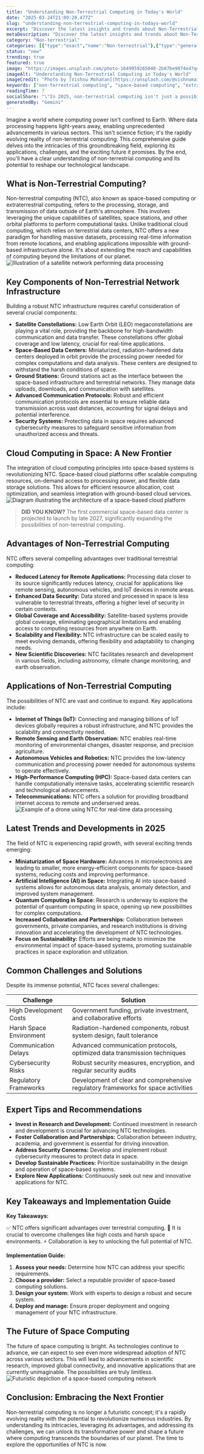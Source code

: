 ```yaml
---
title: "Understanding Non-Terrestrial Computing in Today's World"
date: "2025-03-24T21:09:20.477Z"
slug: "understanding-non-terrestrial-computing-in-todays-world"
excerpt: "Discover the latest insights and trends about Non-Terrestrial Computing. This comprehensive guide covers everything you need to know about Non-Terrestrial Computing in 2025."
metaDescription: "Discover the latest insights and trends about Non-Terrestrial Computing. This comprehensive guide covers everything you need to know about Non-Terrestrial ..."
category: "Non-terrestrial"
categories: [{"type":"exact","name":"Non-terrestrial"},{"type":"general","name":"Aerospace Engineering"},{"type":"medium","name":"Satellite Systems"},{"type":"specific","name":"Spaceborne Computing"},{"type":"niche","name":"Radiation Hardening"}]
status: "new"
trending: true
featured: true
image: "https://images.unsplash.com/photo-1649959265040-2b87be9074e4?q=85&w=1200&fit=max&fm=webp&auto=compress"
imageAlt: "Understanding Non-Terrestrial Computing in Today's World"
imageCredit: "Photo by [Vishnu Mohanan](https://unsplash.com/@vishnumaiea) on Unsplash"
keywords: ["non-terrestrial computing", "space-based computing", "extraterrestrial computing", "cloud computing in space", "satellite computing architecture", "non-terrestrial network infrastructure", "buy space computing solutions", "space data processing", "advantages of non-terrestrial computing", "future of space computing"]
readingTime: 7
socialShare: "\"In 2025, non-terrestrial computing isn't just a possibility; it's actively reshaping industries and pushing the boundaries of what's technologically feasible.  The future of computing is beyond Earth.\""
generatedBy: "Gemini"
---
```




Imagine a world where computing power isn't confined to Earth. Where data processing happens light-years away, enabling unprecedented advancements in various sectors. This isn't science fiction; it's the rapidly evolving reality of non-terrestrial computing.  This comprehensive guide delves into the intricacies of this groundbreaking field, exploring its applications, challenges, and the exciting future it promises.  By the end, you'll have a clear understanding of non-terrestrial computing and its potential to reshape our technological landscape.

## What is Non-Terrestrial Computing?

Non-terrestrial computing (NTC), also known as space-based computing or extraterrestrial computing, refers to the processing, storage, and transmission of data outside of Earth's atmosphere.  This involves leveraging the unique capabilities of satellites, space stations, and other orbital platforms to perform computational tasks.  Unlike traditional cloud computing, which relies on terrestrial data centers, NTC offers a new paradigm for handling massive datasets, processing real-time information from remote locations, and enabling applications impossible with ground-based infrastructure alone.  It's about extending the reach and capabilities of computing beyond the limitations of our planet. ![Illustration of a satellite network performing data processing](https://images.unsplash.com/photo-1484807352052-23338990c6c6?q=85&w=1200&fit=max&fm=webp&auto=compress)

## Key Components of Non-Terrestrial Network Infrastructure

Building a robust NTC infrastructure requires careful consideration of several crucial components:

* **Satellite Constellations:**  Low Earth Orbit (LEO) megaconstellations are playing a vital role, providing the backbone for high-bandwidth communication and data transfer.  These constellations offer global coverage and low latency, crucial for real-time applications.
* **Space-Based Data Centers:**  Miniaturized, radiation-hardened data centers deployed in orbit provide the processing power needed for complex computations and data analysis.  These centers are designed to withstand the harsh conditions of space.
* **Ground Stations:**  Ground stations act as the interface between the space-based infrastructure and terrestrial networks. They manage data uploads, downloads, and communication with satellites.
* **Advanced Communication Protocols:**  Robust and efficient communication protocols are essential to ensure reliable data transmission across vast distances, accounting for signal delays and potential interference.
* **Security Systems:**  Protecting data in space requires advanced cybersecurity measures to safeguard sensitive information from unauthorized access and threats.

## Cloud Computing in Space: A New Frontier

The integration of cloud computing principles into space-based systems is revolutionizing NTC.  Space-based cloud platforms offer scalable computing resources, on-demand access to processing power, and flexible data storage solutions. This allows for efficient resource allocation, cost optimization, and seamless integration with ground-based cloud services. ![Diagram illustrating the architecture of a space-based cloud platform](https://images.unsplash.com/photo-1649959265040-2b87be9074e4?q=85&w=1200&fit=max&fm=webp&auto=compress)

> **DID YOU KNOW?**  The first commercial space-based data center is projected to launch by late 2027, significantly expanding the possibilities of non-terrestrial computing.

## Advantages of Non-Terrestrial Computing

NTC offers several compelling advantages over traditional terrestrial computing:

* **Reduced Latency for Remote Applications:**  Processing data closer to its source significantly reduces latency, crucial for applications like remote sensing, autonomous vehicles, and IoT devices in remote areas.
* **Enhanced Data Security:**  Data stored and processed in space is less vulnerable to terrestrial threats, offering a higher level of security in certain contexts.
* **Global Coverage and Accessibility:**  Satellite-based systems provide global coverage, eliminating geographical limitations and enabling access to computing resources from anywhere on Earth.
* **Scalability and Flexibility:**  NTC infrastructure can be scaled easily to meet evolving demands, offering flexibility and adaptability to changing needs.
* **New Scientific Discoveries:**  NTC facilitates research and development in various fields, including astronomy, climate change monitoring, and earth observation.

## Applications of Non-Terrestrial Computing

The possibilities of NTC are vast and continue to expand. Key applications include:

* **Internet of Things (IoT):** Connecting and managing billions of IoT devices globally requires a robust infrastructure, and NTC provides the scalability and connectivity needed.
* **Remote Sensing and Earth Observation:**  NTC enables real-time monitoring of environmental changes, disaster response, and precision agriculture.
* **Autonomous Vehicles and Robotics:**  NTC provides the low-latency communication and processing power needed for autonomous systems to operate effectively.
* **High-Performance Computing (HPC):**  Space-based data centers can handle computationally intensive tasks, accelerating scientific research and technological advancements.
* **Telecommunications:**  NTC offers a solution for providing broadband internet access to remote and underserved areas. ![Example of a drone using NTC for real-time data processing](https://images.unsplash.com/photo-1712245833905-5057a4245271?q=85&w=1200&fit=max&fm=webp&auto=compress)

## Latest Trends and Developments in 2025

The field of NTC is experiencing rapid growth, with several exciting trends emerging:

* **Miniaturization of Space Hardware:**  Advances in microelectronics are leading to smaller, more energy-efficient components for space-based systems, reducing costs and improving performance.
* **Artificial Intelligence (AI) in Space:**  Integrating AI into space-based systems allows for autonomous data analysis, anomaly detection, and improved system management.
* **Quantum Computing in Space:**  Research is underway to explore the potential of quantum computing in space, opening up new possibilities for complex computations.
* **Increased Collaboration and Partnerships:**  Collaboration between governments, private companies, and research institutions is driving innovation and accelerating the development of NTC technologies.
* **Focus on Sustainability:**  Efforts are being made to minimize the environmental impact of space-based systems, promoting sustainable practices in space exploration and utilization.

## Common Challenges and Solutions

Despite its immense potential, NTC faces several challenges:

| Challenge                     | Solution                                                                 |
|------------------------------|-------------------------------------------------------------------------|
| High Development Costs        | Government funding, private investment, and collaborative efforts         |
| Harsh Space Environment       | Radiation-hardened components, robust system design, fault tolerance      |
| Communication Delays          | Advanced communication protocols, optimized data transmission techniques    |
| Cybersecurity Risks           | Robust security measures, encryption, and regular security audits        |
| Regulatory Frameworks        | Development of clear and comprehensive regulatory frameworks for space activities |

## Expert Tips and Recommendations

* **Invest in Research and Development:**  Continued investment in research and development is crucial for advancing NTC technologies.
* **Foster Collaboration and Partnerships:**  Collaboration between industry, academia, and government is essential for driving innovation.
* **Address Security Concerns:**  Develop and implement robust cybersecurity measures to protect data in space.
* **Develop Sustainable Practices:**  Prioritize sustainability in the design and operation of space-based systems.
* **Explore New Applications:**  Continuously seek out new and innovative applications for NTC.

## Key Takeaways and Implementation Guide

**Key Takeaways:**

✅ NTC offers significant advantages over terrestrial computing.
🔑 It is crucial to overcome challenges like high costs and harsh space environments.
⚡ Collaboration is key to unlocking the full potential of NTC.

**Implementation Guide:**

1. **Assess your needs:** Determine how NTC can address your specific requirements.
2. **Choose a provider:** Select a reputable provider of space-based computing solutions.
3. **Design your system:** Work with experts to design a robust and secure system.
4. **Deploy and manage:**  Ensure proper deployment and ongoing management of your NTC infrastructure.

## The Future of Space Computing

The future of space computing is bright.  As technologies continue to advance, we can expect to see even more widespread adoption of NTC across various sectors. This will lead to advancements in scientific research, improved global connectivity, and innovative applications that are currently unimaginable.  The possibilities are truly limitless.  ![Futuristic depiction of a space-based computing network](https://images.unsplash.com/photo-1719690994128-fda07151b52c?q=85&w=1200&fit=max&fm=webp&auto=compress)

## Conclusion: Embracing the Next Frontier

Non-terrestrial computing is no longer a futuristic concept; it's a rapidly evolving reality with the potential to revolutionize numerous industries. By understanding its intricacies, leveraging its advantages, and addressing its challenges, we can unlock its transformative power and shape a future where computing transcends the boundaries of our planet.  The time to explore the opportunities of NTC is now.

